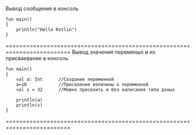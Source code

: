 Вывод сообщения в консоль
```
fun main()
{
    println("Hello Kotlin")
}
```

=========================================================================
Вывод значения переменых и их присваивание в консоль
```
fun main() 
{
    val a: Int      //Создание переменной
    a=10            //Присвоение величины к переменной 
    val s = 32      //Можно присвоить и без написания типа даных
   
    println(a)
    println(s)
}
```
=========================================================================

